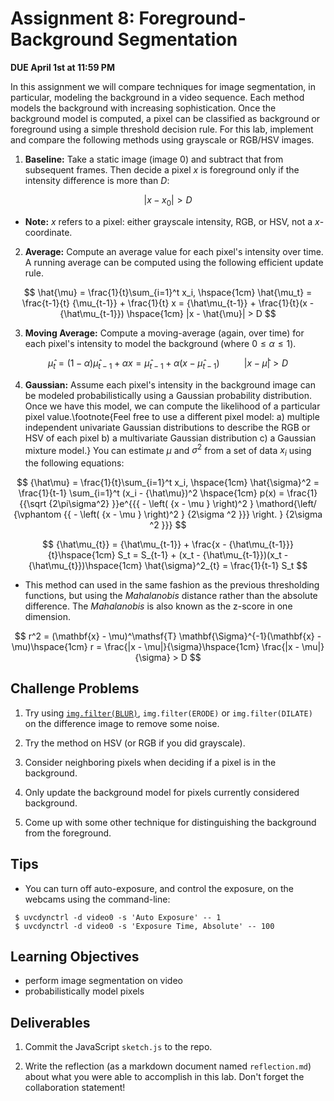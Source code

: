 # Assignment 8: Foreground-Background Segmentation

**DUE April 1st at 11:59 PM**

In this assignment we will compare techniques for image segmentation,
in particular, modeling the background in a video sequence. Each
method models the background with increasing sophistication. Once the
background model is computed, a pixel can be classified as background
or foreground using a simple threshold decision rule.  For this lab,
implement and compare the following methods using grayscale or RGB/HSV
images.

1. **Baseline:** Take a static image (image 0) and subtract that from
  subsequent frames. Then decide a pixel $x$ is foreground only if the
  intensity difference is more than $D$:
  
$$ |x - x_0| > D $$

   - **Note:** $x$ refers to a pixel: either grayscale intensity,
   RGB, or HSV, not a $x$-coordinate.

2. **Average:** Compute an average value for each pixel's intensity
  over time. A running average can be computed using the following
  efficient update rule.
 
$$ 
\hat{\mu} = \frac{1}{t}\sum_{i=1}^t x_i, 
\hspace{1cm}
\hat{\mu_t}  = \frac{t-1}{t} {\mu_{t-1}} + \frac{1}{t} x  = {\hat\mu_{t-1}} + \frac{1}{t}(x - {\hat\mu_{t-1}})
\hspace{1cm}  
|x - \hat{\mu}| > D
$$

3. **Moving Average:** Compute a moving-average (again, over time) for
  each pixel's intensity to model the background (where $0 \le \alpha \le 1$).
  
$$ 
{\hat\mu_t}  = (1- \alpha){\hat\mu_{t-1}} + \alpha x = {\hat\mu_{t-1}} + \alpha (x - {\hat\mu_{t-1}}) \ \hspace{1cm}  |x - {\hat\mu}| > D
$$


4. **Gaussian:** Assume each pixel's intensity in the background image
  can be modeled probabilistically using a Gaussian probability
  distribution. Once we have this model, we can compute the likelihood
  of a particular pixel value.\footnote{Feel free to use a different
  pixel model: a) multiple independent univariate Gaussian
  distributions to describe the RGB or HSV of each pixel b) a
  multivariate Gaussian distribution c) a Gaussian mixture model.}
  You can estimate $\mu$ and $\sigma^2$ from a set of data $x_i$ using
  the following equations:
  
$$ 
{\hat\mu} = \frac{1}{t}\sum_{i=1}^t x_i, \hspace{1cm}
 \hat{\sigma}^2 = \frac{1}{t-1} \sum_{i=1}^t (x_i - {\hat\mu})^2
\hspace{1cm}
p(x) = \frac{1}{{\sqrt {2\pi\sigma^2} }}e^{{{ - \left( {x - \mu } \right)^2 } \mathord{\left/
 {\vphantom {{ - \left( {x - \mu } \right)^2 } {2\sigma ^2 }}} \right.
} {2\sigma ^2 }}}
$$


$$ {\hat\mu_{t}}  = {\hat\mu_{t-1}} + \frac{x - {\hat\mu_{t-1}}}{t}\hspace{1cm}
S_t  = S_{t-1} + (x_t - {\hat\mu_{t-1}})(x_t - {\hat\mu_{t}})\hspace{1cm}
\hat{\sigma}^2_{t}  = \frac{1}{t-1} S_t
$$

  - This method can used in the same fashion as the previous
    thresholding functions, but using the *Mahalanobis* distance
    rather than the absolute difference. The *Mahalanobis* is also
    known as the z-score in one dimension.

$$ 
r^2 = (\mathbf{x} - \mu)^\mathsf{T} \mathbf{\Sigma}^{-1}(\mathbf{x} - \mu)\hspace{1cm}
r = \frac{|x - \mu|}{\sigma}\hspace{1cm}
\frac{|x - \mu|}{\sigma} > D
$$


## Challenge Problems

1. Try using
   [`img.filter(BLUR)`](https://p5js.org/reference/#/p5/filter),
   `img.filter(ERODE)` or `img.filter(DILATE)` on the difference image
   to remove some noise.
   
2. Try the method on HSV (or RGB if you did grayscale).
3. Consider neighboring pixels when deciding if a pixel is in the background.
4. Only update the background model for pixels currently considered background.
5. Come up with some other technique for distinguishing the background from the foreground.

## Tips

- You can turn off auto-exposure, and control the exposure, on the
  webcams using the command-line:

```
 $ uvcdynctrl -d video0 -s 'Auto Exposure' -- 1
 $ uvcdynctrl -d video0 -s 'Exposure Time, Absolute' -- 100
```

## Learning Objectives

- perform image segmentation on video
- probabilistically model pixels

## Deliverables

1. Commit the JavaScript `sketch.js` to the repo.

2. Write the reflection (as a markdown document named
   `reflection.md`) about what you were able to accomplish in this
   lab. Don't forget the collaboration statement!

